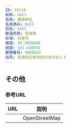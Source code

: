 ```yaml
---
ID: tbIjO
総称: null
名称: 鹿嶋神社
名称読み: null
別名: null
都道府県: 宮城県
区域: 石巻市
緯度: 38.3056848
経度: 141.418834
郵便番号: 9860023
住所: 宮城県石巻市田代浜大泊１３
---
```


## その他

### 参考URL

| URL | 説明          |
| --- | ------------- |
|     | OpenStreetMap |
